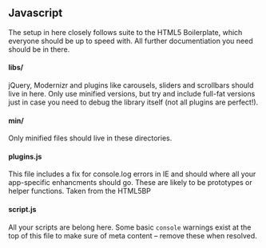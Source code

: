 ## Javascript

The setup in here closely follows suite to the HTML5 Boilerplate, which everyone should be up to speed with. All further documentiation you need should be in there.

#### libs/

jQuery, Modernizr and plugins like carousels, sliders and scrollbars should live in here. Only use minified versions, but try and include full-fat versions just in case you need to debug the library itself (not all plugins are perfect!).

#### min/

Only minified files should live in these directories.

#### plugins.js

This file includes a fix for console.log errors in IE and should where all your app-specific enhancments should go. These are likely to be prototypes or helper functions. Taken from the HTML5BP

#### script.js

All your scripts are belong here. Some basic ```console``` warnings exist at the top of this file to make sure of meta content – remove these when resolved.
